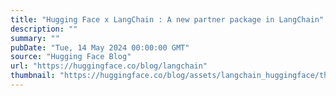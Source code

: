 ```yaml
---
title: "Hugging Face x LangChain : A new partner package in LangChain"
description: ""
summary: ""
pubDate: "Tue, 14 May 2024 00:00:00 GMT"
source: "Hugging Face Blog"
url: "https://huggingface.co/blog/langchain"
thumbnail: "https://huggingface.co/blog/assets/langchain_huggingface/thumbnail.png"
---
```


